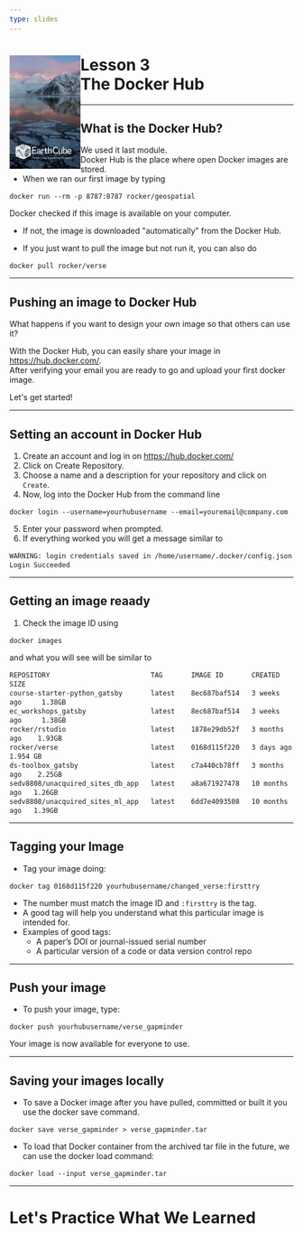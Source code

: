 ```yaml
---
type: slides
---
```


<div><h1><img src="https://github.com/throughput-ec/ec-workshops/blob/main/static/module1/00_ec_slide1.png?raw=true" alt="EC Theme" width=25% align="left"/> Lesson 3<br>The Docker Hub</h1></div>

---
## What is the Docker Hub?
- We used it last module.
- Docker Hub is the place where open Docker images are stored. 
- When we ran our first image by typing
```
docker run --rm -p 8787:8787 rocker/geospatial
```
Docker checked if this image is available on your computer.

- If not, the image is downloaded "automatically" from the Docker Hub. 

- If you just want to pull the image but not run it, you can also do
```
docker pull rocker/verse
```

---

## Pushing an image to Docker Hub
What happens if you want to design your own image so that others can use it?

With the Docker Hub, you can easily share your image in https://hub.docker.com/.  
After verifying your email you are ready to go and upload your first docker image.

Let's get started!

---

## Setting an account in Docker Hub

1. Create an account and log in on https://hub.docker.com/
2. Click on Create Repository.
3. Choose a name and a description for your repository and click on `Create`.
4. Now, log into the Docker Hub from the command line
```
docker login --username=yourhubusername --email=youremail@company.com
```
5. Enter your password when prompted. 
6. If everything worked you will get a message similar to
```
WARNING: login credentials saved in /home/username/.docker/config.json
Login Succeeded
```
---

## Getting an image reaady

1. Check the image ID using
```
docker images
```
and what you will see will be similar to

```
REPOSITORY                         TAG       IMAGE ID       CREATED         SIZE
course-starter-python_gatsby       latest    8ec687baf514   3 weeks ago     1.38GB
ec_workshops_gatsby                latest    8ec687baf514   3 weeks ago     1.38GB
rocker/rstudio                     latest    1878e29db52f   3 months ago    1.93GB
rocker/verse                       latest    0168d115f220   3 days ago      1.954 GB
ds-toolbox_gatsby                  latest    c7a440cb78ff   3 months ago    2.25GB
sedv8808/unacquired_sites_db_app   latest    a8a671927478   10 months ago   1.26GB
sedv8808/unacquired_sites_ml_app   latest    6dd7e4093508   10 months ago   1.39GB
```

---
## Tagging your Image

- Tag your image doing:
```
docker tag 0168d115f220 yourhubusername/changed_verse:firsttry
```

- The number must match the image ID and `:firsttry` is the tag. 
- A good tag will help you understand what this particular image is intended for.
- Examples of good tags:
    - A paper’s DOI or journal-issued serial number
    - A particular version of a code or data version control repo

---

## Push your image 

- To push your image, type:
```
docker push yourhubusername/verse_gapminder
```

Your image is now available for everyone to use.

---

## Saving your images locally

- To save a Docker image after you have pulled, committed or built it you use the docker save command. 
```
docker save verse_gapminder > verse_gapminder.tar
```

- To load that Docker container from the archived tar file in the future, we can use the docker load command:
```
docker load --input verse_gapminder.tar
```

---

# Let's Practice What We Learned